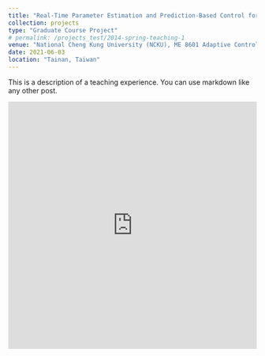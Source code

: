 ```yaml
---
title: "Real-Time Parameter Estimation and Prediction-Based Control for Aircraft Pitch Dynamics"
collection: projects
type: "Graduate Course Project"
# permalink: /projects_test/2014-spring-teaching-1
venue: "National Cheng Kung University (NCKU), ME 8601 Adaptive Control"
date: 2021-06-03
location: "Tainan, Taiwan"
---
```


This is a description of a teaching experience. You can use markdown like any other post.

<embed src="https://yangrui9501.github.io/files/adaptive_final.pdf" width="100%" height="500px"/>
